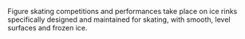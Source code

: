 Figure skating competitions and performances take place on ice rinks specifically designed and maintained for skating, with smooth, level surfaces and frozen ice.
